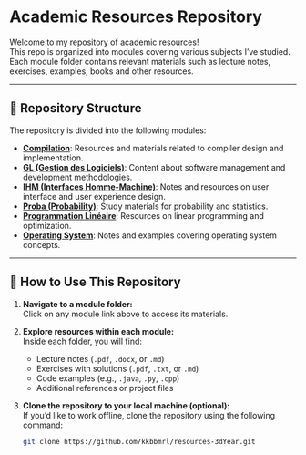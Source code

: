 # Academic Resources Repository

Welcome to my repository of academic resources!  
This repo is organized into modules covering various subjects I’ve studied. Each module folder contains relevant materials such as lecture notes, exercises, examples, books  and other resources.

---

## 📂 Repository Structure

The repository is divided into the following modules:

- [**Compilation**](./Compilation): Resources and materials related to compiler design and implementation.
- [**GL (Gestion des Logiciels)**](./GL): Content about software management and development methodologies.
- [**IHM (Interfaces Homme-Machine)**](./IHM): Notes and resources on user interface and user experience design.
- [**Proba (Probability)**](./Proba): Study materials for probability and statistics.
- [**Programmation Linéaire**](./programmation-Linear): Resources on linear programming and optimization.
- [**Operating System**](./Se2): Notes and examples covering operating system concepts.

---

## 🚀 How to Use This Repository

1. **Navigate to a module folder:**  
   Click on any module link above to access its materials.

2. **Explore resources within each module:**  
   Inside each folder, you will find:
   - Lecture notes (`.pdf`, `.docx`, or `.md`)
   - Exercises with solutions (`.pdf`, `.txt`, or `.md`)
   - Code examples (e.g., `.java`, `.py`, `.cpp`)
   - Additional references or project files

3. **Clone the repository to your local machine (optional):**  
   If you’d like to work offline, clone the repository using the following command:
   ```bash
   git clone https://github.com/kkbbmrl/resources-3dYear.git
   
